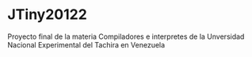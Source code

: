 JTiny20122
==========

Proyecto final de la materia Compiladores e interpretes de la Unversidad Nacional Experimental del Tachira en Venezuela